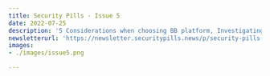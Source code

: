 ```yaml
---
title: Security Pills - Issue 5
date: 2022-07-25
description: '5 Considerations when choosing BB platform, Investigating a hacked Linode Server, Dependency Confusion vulnerabilities'
newsletterurl: 'https://newsletter.securitypills.news/p/security-pills-issue-5'
images: 
- ./images/issue5.png

--- 
```


